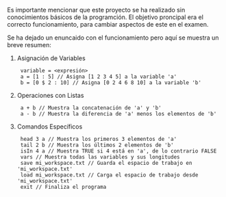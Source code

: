Es importante mencionar que este proyecto se ha realizado sin conocimientos básicos de la programción.
El objetivo proncipal era el correcto funcionamiento, para cambiar aspectos de este en el examen.

Se ha dejado un enuncaido con el funcionamiento pero aquí se muestra un breve resumen:

1. Asignación de Variables
  
        variable = <expresión>
        a = [1 : 5] // Asigna [1 2 3 4 5] a la variable 'a'
        b = [0 $ 2 : 10] // Asigna [0 2 4 6 8 10] a la variable 'b' 

3. Operaciones con Listas

        a + b // Muestra la concatenación de 'a' y 'b'
        a - b // Muestra la diferencia de 'a' menos los elementos de 'b'

5. Comandos Específicos

        head 3 a // Muestra los primeros 3 elementos de 'a'
        tail 2 b // Muestra los últimos 2 elementos de 'b'
        isIn 4 a // Muestra TRUE si 4 está en 'a', de lo contrario FALSE
        vars // Muestra todas las variables y sus longitudes
        save mi_workspace.txt // Guarda el espacio de trabajo en 'mi_workspace.txt'
        load mi_workspace.txt // Carga el espacio de trabajo desde 'mi_workspace.txt'
        exit // Finaliza el programa

